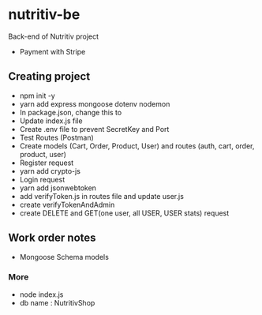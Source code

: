 # nutritiv-be
Back-end of Nutritiv project

- Payment with Stripe

## Creating project

- npm init -y
- yarn add express mongoose dotenv nodemon
- In package.json, change this 
     <!-- "test": "echo \"Error: no test specified\" && exit 1"  -->
    to 
    <!--"start":"nodemon index.js" -->
- Update index.js file
- Create .env file to prevent SecretKey and Port
- Test Routes (Postman)
- Create models (Cart, Order, Product, User) and routes (auth, cart, order, product, user) 
- Register request
- yarn add crypto-js
- Login request
- yarn add jsonwebtoken
- add verifyToken.js in routes file and update user.js
- create verifyTokenAndAdmin
- create DELETE and GET(one user, all USER, USER stats) request

## Work order notes

- Mongoose Schema models


### More

- node index.js
- db name : NutritivShop